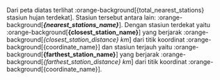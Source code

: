 Dari peta diatas terlihat :orange-background[{total_nearest_stations} stasiun hujan terdekat]. Stasiun tersebut antara lain: :orange-background[***{nearest_stations_name}***]. Dengan stasiun terdekat yaitu :orange-background[**{closest_station_name}**] yang berjarak :orange-background[_{closest_station_distance} km_] dari titik koordinat :orange-background[{coordinate_name}] dan stasiun terjauh yaitu :orange-background[**{farthest_station_name}**] yang berjarak :orange-background[_{farthest_station_distance} km_] dari titik koordinat :orange-background[{coordinate_name}]. 